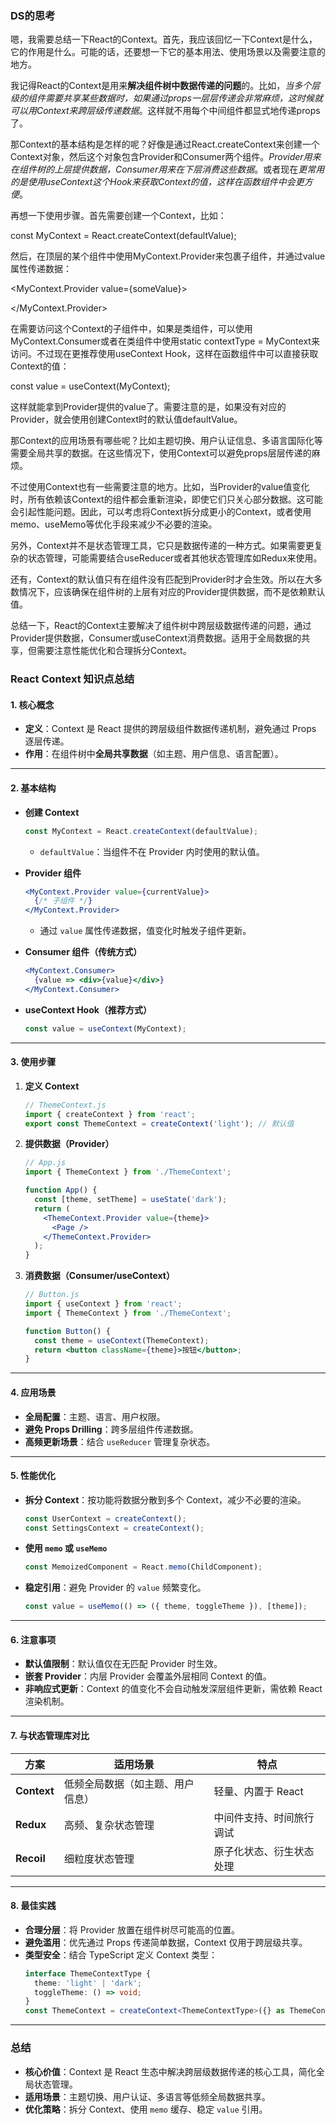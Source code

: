 ### DS的思考
嗯，我需要总结一下React的Context。首先，我应该回忆一下Context是什么，它的作用是什么。可能的话，还要想一下它的基本用法、使用场景以及需要注意的地方。

我记得React的Context是用来**解决组件树中数据传递的问题**的。比如，*当多个层级的组件需要共享某些数据时，如果通过props一层层传递会非常麻烦，这时候就可以用Context来跨层级传递数据*。这样就不用每个中间组件都显式地传递props了。

那Context的基本结构是怎样的呢？好像是通过React.createContext来创建一个Context对象，然后这个对象包含Provider和Consumer两个组件。*Provider用来在组件树的上层提供数据，Consumer用来在下层消费这些数据*。或者现在*更常用的是使用useContext这个Hook来获取Context的值，这样在函数组件中会更方便*。

再想一下使用步骤。首先需要创建一个Context，比如：

const MyContext = React.createContext(defaultValue);

然后，在顶层的某个组件中使用MyContext.Provider来包裹子组件，并通过value属性传递数据：

<MyContext.Provider value={someValue}>

<ChildComponent />

</MyContext.Provider>

在需要访问这个Context的子组件中，如果是类组件，可以使用MyContext.Consumer或者在类组件中使用static contextType = MyContext来访问。不过现在更推荐使用useContext Hook，这样在函数组件中可以直接获取Context的值：

const value = useContext(MyContext);

这样就能拿到Provider提供的value了。需要注意的是，如果没有对应的Provider，就会使用创建Context时的默认值defaultValue。

那Context的应用场景有哪些呢？比如主题切换、用户认证信息、多语言国际化等需要全局共享的数据。在这些情况下，使用Context可以避免props层层传递的麻烦。

不过使用Context也有一些需要注意的地方。比如，当Provider的value值变化时，所有依赖该Context的组件都会重新渲染，即使它们只关心部分数据。这可能会引起性能问题。因此，可以考虑将Context拆分成更小的Context，或者使用memo、useMemo等优化手段来减少不必要的渲染。

另外，Context并不是状态管理工具，它只是数据传递的一种方式。如果需要更复杂的状态管理，可能需要结合useReducer或者其他状态管理库如Redux来使用。

还有，Context的默认值只有在组件没有匹配到Provider时才会生效。所以在大多数情况下，应该确保在组件树的上层有对应的Provider提供数据，而不是依赖默认值。

总结一下，React的Context主要解决了组件树中跨层级数据传递的问题，通过Provider提供数据，Consumer或useContext消费数据。适用于全局数据的共享，但需要注意性能优化和合理拆分Context。

### React Context 知识点总结

#### **1. 核心概念**
- **定义**：Context 是 React 提供的跨层级组件数据传递机制，避免通过 Props 逐层传递。
- **作用**：在组件树中**全局共享数据**（如主题、用户信息、语言配置）。

---

#### **2. 基本结构**
- **创建 Context**  
  ```jsx
  const MyContext = React.createContext(defaultValue);
  ```
  - `defaultValue`：当组件不在 Provider 内时使用的默认值。

- **Provider 组件**  
  ```jsx
  <MyContext.Provider value={currentValue}>
    {/* 子组件 */}
  </MyContext.Provider>
  ```
  - 通过 `value` 属性传递数据，值变化时触发子组件更新。

- **Consumer 组件（传统方式）**  
  ```jsx
  <MyContext.Consumer>
    {value => <div>{value}</div>}
  </MyContext.Consumer>
  ```

- **useContext Hook（推荐方式）**  
  ```jsx
  const value = useContext(MyContext);
  ```

---

#### **3. 使用步骤**
1. **定义 Context**  
   ```jsx
   // ThemeContext.js
   import { createContext } from 'react';
   export const ThemeContext = createContext('light'); // 默认值
   ```

2. **提供数据（Provider）**  
   ```jsx
   // App.js
   import { ThemeContext } from './ThemeContext';
   
   function App() {
     const [theme, setTheme] = useState('dark');
     return (
       <ThemeContext.Provider value={theme}>
         <Page />
       </ThemeContext.Provider>
     );
   }
   ```

3. **消费数据（Consumer/useContext）**  
   ```jsx
   // Button.js
   import { useContext } from 'react';
   import { ThemeContext } from './ThemeContext';
   
   function Button() {
     const theme = useContext(ThemeContext);
     return <button className={theme}>按钮</button>;
   }
   ```

---

#### **4. 应用场景**
- **全局配置**：主题、语言、用户权限。
- **避免 Props Drilling**：跨多层组件传递数据。
- **高频更新场景**：结合 `useReducer` 管理复杂状态。

---

#### **5. 性能优化**
- **拆分 Context**：按功能将数据分散到多个 Context，减少不必要的渲染。
  ```jsx
  const UserContext = createContext();
  const SettingsContext = createContext();
  ```
  
- **使用 `memo` 或 `useMemo`**  
  ```jsx
  const MemoizedComponent = React.memo(ChildComponent);
  ```

- **稳定引用**：避免 Provider 的 `value` 频繁变化。
  ```jsx
  const value = useMemo(() => ({ theme, toggleTheme }), [theme]);
  ```

---

#### **6. 注意事项**
- **默认值限制**：默认值仅在无匹配 Provider 时生效。
- **嵌套 Provider**：内层 Provider 会覆盖外层相同 Context 的值。
- **非响应式更新**：Context 的值变化不会自动触发深层组件更新，需依赖 React 渲染机制。

---

#### **7. 与状态管理库对比**
| **方案**       | **适用场景**                     | **特点**                          |
|----------------|----------------------------------|-----------------------------------|
| **Context**    | 低频全局数据（如主题、用户信息） | 轻量、内置于 React                |
| **Redux**      | 高频、复杂状态管理               | 中间件支持、时间旅行调试          |
| **Recoil**     | 细粒度状态管理                   | 原子化状态、衍生状态处理          |

---

#### **8. 最佳实践**
- **合理分层**：将 Provider 放置在组件树尽可能高的位置。
- **避免滥用**：优先通过 Props 传递简单数据，Context 仅用于跨层级共享。
- **类型安全**：结合 TypeScript 定义 Context 类型：
  ```ts
  interface ThemeContextType {
    theme: 'light' | 'dark';
    toggleTheme: () => void;
  }
  const ThemeContext = createContext<ThemeContextType>({} as ThemeContextType);
  ```

---

### **总结**
- **核心价值**：Context 是 React 生态中解决跨层级数据传递的核心工具，简化全局状态管理。
- **适用场景**：主题切换、用户认证、多语言等低频全局数据共享。
- **优化策略**：拆分 Context、使用 `memo` 缓存、稳定 `value` 引用。
